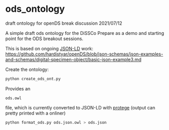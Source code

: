 # ods_ontology
draft ontology for openDS break discussion 2021/07/12

A simple draft ods ontology for the DiSSCo Prepare as a demo and starting point for the ODS breakout sessions.

This is based on ongoing [JSON-LD](https://json-ld.org/) work: <https://github.com/hardistyar/openDS/blob/json-schemas/json-examples-and-schemas/digital-specimen-object/basic-json-example3.md>

Create the ontology:

```python
python create_ods_ont.py
```

Provides an

```ods.owl```

file, which is currently converted to JSON-LD with [protege](https://protege.stanford.edu/) (output can pretty printed with a onliner)

```python
python format_ods.py ods.json.owl > ods.json
```

